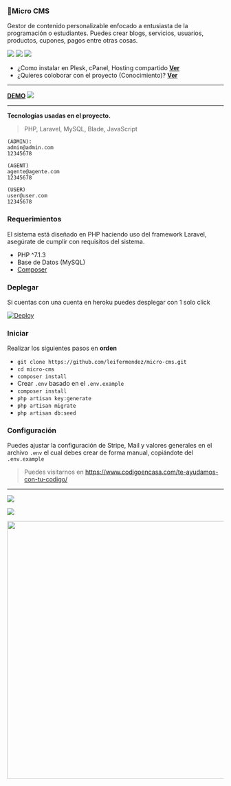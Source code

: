 ### 🎈Micro CMS
Gestor de contenido personalizable enfocado a entusiasta de la programación o estudiantes. Puedes crear blogs, servicios, usuarios, productos, cupones, pagos entre otras cosas.

![](https://badgen.net/badge/PHP/>=7.1/green) ![](https://badgen.net/badge/MySQL/>=5.5/green)  ![](https://badgen.net/gitlab/license/gitlab-org/omnibus-gitlab)

- ¿Como instalar en Plesk, cPanel, Hosting compartido  __[Ver](https://github.com/leifermendez/micro-cms/wiki/Instalaci%C3%B3n-en-cPanel,-Plesk-(Hosting-compartido))__
- ¿Quieres coloborar con el proyecto (Conocimiento)? __[Ver](https://github.com/leifermendez/micro-cms/projects/1)__

---

**[DEMO](https://micro-cms-codigoencasa.herokuapp.com/)**
![](https://i.imgur.com/HU2QlVL.png)

----

**Tecnologías usadas en el proyecto.**
> PHP, Laravel, MySQL, Blade, JavaScript


```text
(ADMIN):
admin@admin.com
12345678

(AGENT)
agente@agente.com
12345678

(USER)
user@user.com
12345678
```

### Requerimientos
El sistema está diseñado en PHP haciendo uso del framework Laravel, asegúrate de cumplir con requisitos del sistema.

- PHP ^7.1.3
- Base de Datos (MySQL)
- [Composer](https://getcomposer.org/doc/00-intro.md)

### Deplegar
Si cuentas con una cuenta en heroku puedes desplegar con 1 solo click

[![Deploy](https://www.herokucdn.com/deploy/button.svg)](https://heroku.com/deploy?template=https://github.com/leifermendez/micro-cms/tree/main) 

### Iniciar
Realizar los siguientes pasos en __orden__

- `git clone https://github.com/leifermendez/micro-cms.git`
-  `cd micro-cms`
- `composer install`
- Crear `.env` basado en el `.env.example`
- `composer install`
- `php artisan key:generate`
- `php artisan migrate`
- `php artisan db:seed`

### Configuración
Puedes ajustar la configuración de Stripe, Mail y valores generales en el archivo `.env` el cual debes crear de forma manual, copiándote del `.env.example`

> Puedes visitarnos en https://www.codigoencasa.com/te-ayudamos-con-tu-codigo/

----
![](https://i.imgur.com/MAEzo0O.png)

![](https://i.imgur.com/PYz6TIq.png)

<p align="center">
  <img width="600" src="https://user-images.githubusercontent.com/15802366/100853143-b95c5f00-3487-11eb-8e43-e969645d2a85.gif">
</p>
